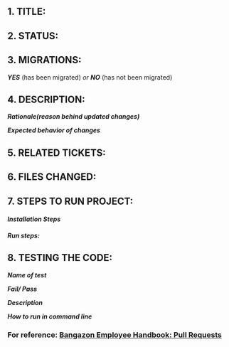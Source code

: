 ## 1. TITLE:


## 2. STATUS:


## 3. MIGRATIONS:
***YES*** (has been migrated) *or* ***NO*** (has not been migrated)


## 4. DESCRIPTION:
***Rationale(reason behind updated changes)***

***Expected behavior of changes***


## 5. RELATED TICKETS:



## 6. FILES CHANGED:



## 7. STEPS TO RUN PROJECT:

#### ***Installation Steps***

#### ***Run steps:***

    
## 8. TESTING THE CODE:

***Name of test***

***Fail/ Pass***

***Description***

***How to run in command line***



### For reference: [Bangazon Employee Handbook: Pull Requests](https://github.com/nashville-software-school/bangazon-llc/blob/master/EMPLOYEE_HANDBOOK.md)

